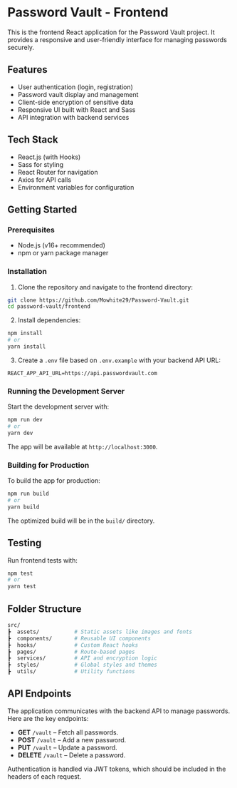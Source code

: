 # Password Vault - Frontend

This is the frontend React application for the Password Vault project. It provides a responsive and user-friendly interface for managing passwords securely.

## Features

- User authentication (login, registration)
- Password vault display and management
- Client-side encryption of sensitive data
- Responsive UI built with React and Sass
- API integration with backend services

## Tech Stack

- React.js (with Hooks)
- Sass for styling
- React Router for navigation
- Axios for API calls
- Environment variables for configuration

## Getting Started

### Prerequisites

- Node.js (v16+ recommended)
- npm or yarn package manager

### Installation

1. Clone the repository and navigate to the frontend directory:

```bash
git clone https://github.com/Mowhite29/Password-Vault.git
cd password-vault/frontend
```

2. Install dependencies:

```bash
npm install
# or
yarn install
```

3. Create a `.env` file based on `.env.example` with your backend API URL:

```
REACT_APP_API_URL=https://api.passwordvault.com
```

### Running the Development Server

Start the development server with:

```bash
npm run dev
# or
yarn dev
```

The app will be available at `http://localhost:3000`.

### Building for Production

To build the app for production:

```bash
npm run build
# or
yarn build
```

The optimized build will be in the `build/` directory.

## Testing

Run frontend tests with:

```bash
npm test
# or
yarn test
```

## Folder Structure

```bash
src/
┣  assets/           # Static assets like images and fonts
┣  components/       # Reusable UI components
┣  hooks/            # Custom React hooks
┣  pages/            # Route-based pages
┣  services/         # API and encryption logic
┣  styles/           # Global styles and themes
┣  utils/            # Utility functions
```

## API Endpoints

The application communicates with the backend API to manage passwords. Here are the key endpoints:

- **GET** `/vault` – Fetch all passwords.
- **POST** `/vault` – Add a new password.
- **PUT** `/vault` – Update a password.
- **DELETE** `/vault` – Delete a password.

Authentication is handled via JWT tokens, which should be included in the headers of each request.
